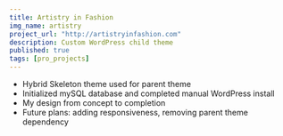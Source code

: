 ```yaml
---
title: Artistry in Fashion
img_name: artistry
project_url: "http://artistryinfashion.com"
description: Custom WordPress child theme
published: true
tags: [pro_projects]
---
```



* Hybrid Skeleton theme used for parent theme
* Initialized mySQL database and completed manual WordPress install
* My design from concept to completion
* Future plans: adding responsiveness, removing parent theme dependency
